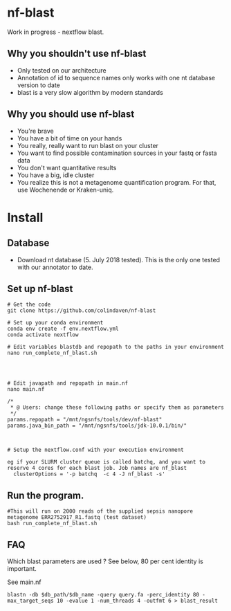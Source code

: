 # nf-blast
Work in progress - nextflow blast.

## Why you shouldn't use nf-blast
 - Only tested on our architecture
 - Annotation of id to sequence names only works with one nt database version to date
 - blast is a very slow algorithm by modern standards


## Why you should use nf-blast
 - You're brave
 - You have a bit of time on your hands
 - You really, really want to run blast on your cluster
 - You want to find possible contamination sources in your fastq or fasta data
 - You don't want quantitative results
 - You have a big, idle cluster
 - You realize this is not a metagenome quantification program. For that, use Wochenende or Kraken-uniq.



# Install 

## Database
- Download nt database (5. July 2018 tested). This is the only one tested with our annotator to date.

## Set up nf-blast

```
# Get the code
git clone https://github.com/colindaven/nf-blast

# Set up your conda environment
conda env create -f env.nextflow.yml
conda activate nextflow

# Edit variables blastdb and repopath to the paths in your environment
nano run_complete_nf_blast.sh




# Edit javapath and repopath in main.nf
nano main.nf

/*
 * @ Users: change these following paths or specify them as parameters
 */
params.repopath = "/mnt/ngsnfs/tools/dev/nf-blast"
params.java_bin_path = "/mnt/ngsnfs/tools/jdk-10.0.1/bin/"



# Setup the nextflow.conf with your execution environment

eg if your SLURM cluster queue is called batchq, and you want to reserve 4 cores for each blast job. Job names are nf_blast
  clusterOptions = '-p batchq  -c 4 -J nf_blast -s'

```



## Run the program. 
```
#This will run on 2000 reads of the supplied sepsis nanopore metagenome ERR2752917_R1.fastq (test dataset)
bash run_complete_nf_blast.sh
```



## FAQ

Which blast parameters are used ? See below, 80 per cent identity is important.

See main.nf

    blastn -db $db_path/$db_name -query query.fa -perc_identity 80 -max_target_seqs 10 -evalue 1 -num_threads 4 -outfmt 6 > blast_result
